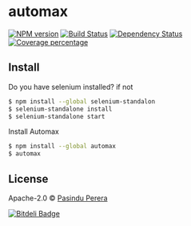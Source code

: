 # automax 

[![NPM version][npm-image]][npm-url] [![Build Status][travis-image]][travis-url] [![Dependency Status][daviddm-image]][daviddm-url] [![Coverage percentage][coveralls-image]][coveralls-url]
> 


## Install
Do you have selenium installed? if not 
```sh
$ npm install --global selenium-standalon 
$ selenium-standalone install
$ selenium-standalone start
```
Install Automax
```sh
$ npm install --global automax
$ automax
```


## License

Apache-2.0 © [Pasindu Perera](http://udnisap.js.org)


[npm-image]: https://badge.fury.io/js/automax.svg
[npm-url]: https://npmjs.org/package/automax
[travis-image]: https://travis-ci.org/udnisap/automax.svg?branch=master
[travis-url]: https://travis-ci.org/udnisap/automax
[daviddm-image]: https://david-dm.org/udnisap/automax.svg?theme=shields.io
[daviddm-url]: https://david-dm.org/udnisap/automax
[coveralls-image]: https://coveralls.io/repos/udnisap/automax/badge.svg
[coveralls-url]: https://coveralls.io/r/udnisap/automax


[![Bitdeli Badge](https://d2weczhvl823v0.cloudfront.net/udnisap/automax/trend.png)](https://bitdeli.com/free "Bitdeli Badge")

